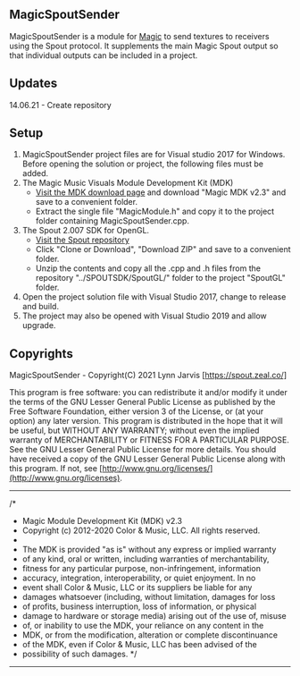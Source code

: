 ﻿## MagicSpoutSender

MagicSpoutSender is a module for [Magic](https://magicmusicvisuals.com/) to send textures to receivers using the Spout protocol. It supplements the main Magic Spout output so that individual outputs can be included in a project.

## Updates
14.06.21 - Create repository

## Setup

1. MagicSpoutSender project files are for Visual studio 2017 for Windows.
Before opening the solution or project, the following files must be added.
2. The Magic Music Visuals Module Development Kit (MDK)
    - [Visit the MDK download page](https://magicmusicvisuals.com/developers) and download "Magic MDK v2.3" and save to a convenient folder.
    - Extract the single file "MagicModule.h" and copy it to the project folder containing MagicSpoutSender.cpp.
3. The Spout 2.007 SDK for OpenGL.
    - [Visit the Spout repository](https://github.com/leadedge/Spout2)
    - Click "Clone or Download", "Download ZIP" and save to a convenient folder.
    - Unzip the contents and copy all the .cpp and .h files from the repository "../SPOUTSDK/SpoutGL/" folder to the project "SpoutGL" folder.
4. Open the project solution file with Visual Studio 2017, change to release and build.
5. The project may also be opened with Visual Studio 2019 and allow upgrade.

## Copyrights

MagicSpoutSender - Copyright(C) 2021 Lynn Jarvis [https://spout.zeal.co/]

This program is free software: you can redistribute it and/or modify it under the terms of the GNU Lesser  General Public License as published by the Free Software Foundation, either version 3 of the License, or (at your option) any later version. This program is distributed in the hope that it will be useful, but WITHOUT ANY WARRANTY; without even the implied warranty of MERCHANTABILITY or FITNESS FOR A PARTICULAR PURPOSE. See the GNU Lesser General Public License for more details.  You should have received a copy of the GNU Lesser General Public License along with this program. If not, see [http://www.gnu.org/licenses/](http://www.gnu.org/licenses).

----------------------

/*
 * Magic Module Development Kit (MDK) v2.3
 * Copyright (c) 2012-2020 Color & Music, LLC.  All rights reserved.
 *
 * The MDK is provided "as is" without any express or implied warranty
 * of any kind, oral or written, including warranties of merchantability,
 * fitness for any particular purpose, non-infringement, information
 * accuracy, integration, interoperability, or quiet enjoyment.  In no
 * event shall Color & Music, LLC or its suppliers be liable for any
 * damages whatsoever (including, without limitation, damages for loss
 * of profits, business interruption, loss of information, or physical
 * damage to hardware or storage media) arising out of the use of, misuse
 * of, or inability to use the MDK, your reliance on any content in the
 * MDK, or from the modification, alteration or complete discontinuance
 * of the MDK, even if Color & Music, LLC has been advised of the
 * possibility of such damages.
 */
 
----------------------

